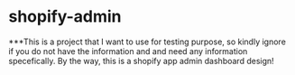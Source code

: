 # shopify-admin

***This is a project that I want to use for testing purpose, so kindly ignore if you do not have the information and and need any information specefically. 
By the way, this is a shopify app admin dashboard design! 